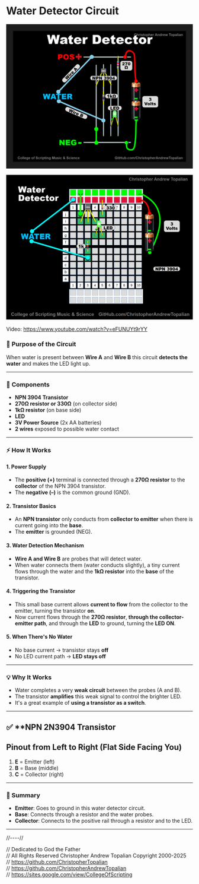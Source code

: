 # **Water Detector Circuit** 

![Water Detector](textures/water_detector_a.png)

![Water Setector](textures/water_detector_b.webp)

Video: https://www.youtube.com/watch?v=eFUNUYt9rYY

### 🔧 **Purpose of the Circuit**

When water is present between **Wire A** and **Wire B** this circuit **detects the water** and makes the LED light up. 

---

### 🧩 **Components**

* **NPN 3904 Transistor**
* **270Ω resistor or 330Ω** (on collector side)
* **1kΩ resistor** (on base side)
* **LED**
* **3V Power Source** (2x AA batteries)
* **2 wires** exposed to possible water contact

---

### ⚡ **How It Works**

#### 1. **Power Supply**

* The **positive (+)** terminal is connected through a **270Ω resistor** to the **collector** of the NPN 3904 transistor.
* The **negative (–)** is the common ground (GND).

#### 2. **Transistor Basics**

* An **NPN transistor** only conducts from **collector to emitter** when there is current going into the **base**.
* The **emitter** is grounded (NEG).

#### 3. **Water Detection Mechanism**

* **Wire A and Wire B** are probes that will detect water.
* When water connects them (water conducts slightly), a tiny current flows through the water and the **1kΩ resistor** into the **base** of the transistor.

#### 4. **Triggering the Transistor**

* This small base current allows **current to flow** from the collector to the emitter, turning the transistor **on**.
* Now current flows through the **270Ω resistor**, **through the collector-emitter path**, and through the **LED** to ground, turning the **LED ON**.

#### 5. **When There's No Water**

* No base current → transistor stays **off**
* No LED current path → **LED stays off**

---

### 💡 Why It Works

* Water completes a very **weak circuit** between the probes (A and B).
* The transistor **amplifies** this weak signal to control the brighter LED.
* It's a great example of **using a transistor as a switch**.

---

## ✅ ****NPN 2N3904 Transistor**
## **Pinout from Left to Right (Flat Side Facing You)**

1. **E** = Emitter (left)
2. **B** = Base (middle)
3. **C** = Collector (right)

---

### 🔁 Summary

* **Emitter**: Goes to ground in this water detector circuit.
* **Base**: Connects through a resistor and the water probes.
* **Collector**: Connects to the positive rail through a resistor and to the LED.

---

//----//

// Dedicated to God the Father  
// All Rights Reserved Christopher Andrew Topalian Copyright 2000-2025  
// https://github.com/ChristopherTopalian  
// https://github.com/ChristopherAndrewTopalian  
// https://sites.google.com/view/CollegeOfScripting

